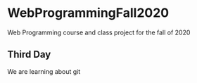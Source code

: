 # WebProgrammingFall2020

Web Programming course and class project for the fall of 2020

## Third Day

We are learning about git
